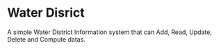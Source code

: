 # Water Disrict


A simple Water District Information system that can Add, Read, Update, Delete and Compute datas.
